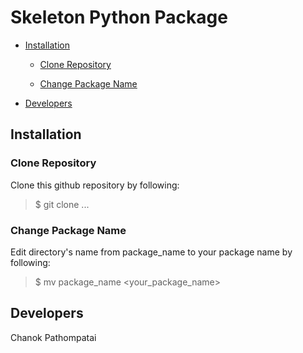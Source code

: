 # Skeleton Python Package

- [Installation](##Installation)

    - [Clone Repository](###Clone-Repository)

    - [Change Package Name](###Change-Package-Name)

- [Developers](##Developers) 

## Installation

### Clone Repository
Clone this github repository by following:
>$ git clone ...

### Change Package Name

Edit directory's name from package_name to your package name by following:

>$ mv package_name <your_package_name>

## Developers

Chanok Pathompatai
